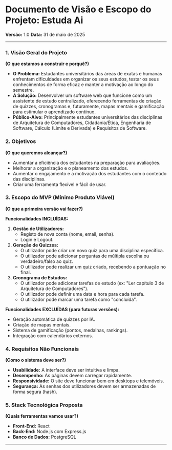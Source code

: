 # Documento de Visão e Escopo do Projeto: Estuda Ai

**Versão:** 1.0
**Data:** 31 de maio de 2025

---

### 1. Visão Geral do Projeto
**(O que estamos a construir e porquê?)**

* **O Problema:** Estudantes universitários das áreas de exatas e humanas enfrentam dificuldades em organizar os seus estudos, testar os seus conhecimentos de forma eficaz e manter a motivação ao longo do semestre.
* **A Solução:** Desenvolver um software web que funcione como um assistente de estudo centralizado, oferecendo ferramentas de criação de quizzes, cronogramas e, futuramente, mapas mentais e gamificação para estimular o aprendizado contínuo.
* **Público-Alvo:** Principalmente estudantes universitários das disciplinas de Arquitetura de Computadores, Cidadania/Ética, Engenharia de Software, Cálculo (Limite e Derivada) e Requisitos de Software.

### 2. Objetivos
**(O que queremos alcançar?)**

* Aumentar a eficiência dos estudantes na preparação para avaliações.
* Melhorar a organização e o planeamento dos estudos.
* Aumentar o engajamento e a motivação dos estudantes com o conteúdo das disciplinas.
* Criar uma ferramenta flexível e fácil de usar.

### 3. Escopo do MVP (Mínimo Produto Viável)
**(O que a primeira versão vai fazer?)**

**Funcionalidades INCLUÍDAS:**

1.  **Gestão de Utilizadores:**
    * Registo de nova conta (nome, email, senha).
    * Login e Logout.
2.  **Geração de Quizzes:**
    * O utilizador pode criar um novo quiz para uma disciplina específica.
    * O utilizador pode adicionar perguntas de múltipla escolha ou verdadeiro/falso ao quiz.
    * O utilizador pode realizar um quiz criado, recebendo a pontuação no final.
3.  **Cronograma de Estudos:**
    * O utilizador pode adicionar tarefas de estudo (ex: "Ler capítulo 3 de Arquitetura de Computadores").
    * O utilizador pode definir uma data e hora para cada tarefa.
    * O utilizador pode marcar uma tarefa como "concluída".

**Funcionalidades EXCLUÍDAS (para futuras versões):**

* Geração automática de quizzes por IA.
* Criação de mapas mentais.
* Sistema de gamificação (pontos, medalhas, rankings).
* Integração com calendários externos.

### 4. Requisitos Não Funcionais
**(Como o sistema deve ser?)**

* **Usabilidade:** A interface deve ser intuitiva e limpa.
* **Desempenho:** As páginas devem carregar rapidamente.
* **Responsividade:** O site deve funcionar bem em desktops e telemóveis.
* **Segurança:** As senhas dos utilizadores devem ser armazenadas de forma segura (hash).

### 5. Stack Tecnológica Proposta
**(Quais ferramentas vamos usar?)**

* **Front-End:** React 
* **Back-End:** Node.js com Express.js
* **Banco de Dados:** PostgreSQL

---
